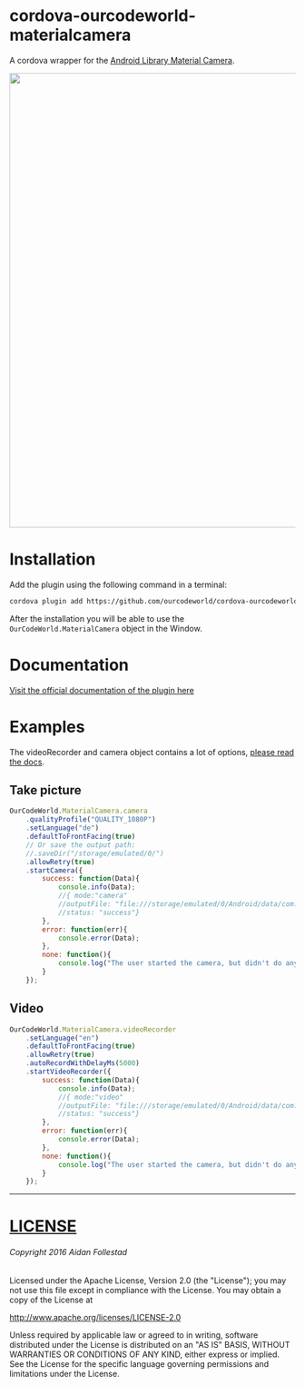 # cordova-ourcodeworld-materialcamera
A cordova wrapper for the [Android Library Material Camera](https://github.com/afollestad/material-camera).

<img src="https://raw.githubusercontent.com/afollestad/material-camera/master/art/showcase1.png" width="800px" />

# Installation

Add the plugin using the following command in a terminal:

```bash
cordova plugin add https://github.com/ourcodeworld/cordova-ourcodeworld-materialcamera.git
```

After the installation you will be able to use the `OurCodeWorld.MaterialCamera` object in the Window.


# Documentation

[Visit the official documentation of the plugin here](http://docs.ourcodeworld.com/projects/cordova-our-code-world-material-camera)

# Examples

The videoRecorder and camera object contains a lot of options, [please read the docs](http://docs.ourcodeworld.com/projects/cordova-our-code-world-material-camera).

## Take picture

```javascript
OurCodeWorld.MaterialCamera.camera
    .qualityProfile("QUALITY_1080P")
    .setLanguage("de")
    .defaultToFrontFacing(true)
    // Or save the output path:
    //.saveDir("/storage/emulated/0/")
    .allowRetry(true)
    .startCamera({
        success: function(Data){
            console.info(Data);
            //{ mode:"camera"
            //outputFile: "file:///storage/emulated/0/Android/data/com.ourcodeworld.sandbox/cache/IMG_20170201_125644.jpg"
            //status: "success"}
        },
        error: function(err){
            console.error(Data);
        },
        none: function(){
            console.log("The user started the camera, but didn't do anything :) ");
        }
    });
```

## Video

```javascript
OurCodeWorld.MaterialCamera.videoRecorder
    .setLanguage("en")
    .defaultToFrontFacing(true)
    .allowRetry(true)
    .autoRecordWithDelayMs(5000)
    .startVideoRecorder({
        success: function(Data){
            console.info(Data);
            //{ mode:"video"
            //outputFile: "file:///storage/emulated/0/Android/data/com.yourapp.appname/cache/VID_20170201_125241.mp4"
            //status: "success"}
        },
        error: function(err){
            console.error(Data);
        },
        none: function(){
            console.log("The user started the camera, but didn't do anything :) ");
        }
    });
```

---

# [LICENSE](/LICENSE.md)

###### Copyright 2016 Aidan Follestad

Licensed under the Apache License, Version 2.0 (the "License");
you may not use this file except in compliance with the License.
You may obtain a copy of the License at

http://www.apache.org/licenses/LICENSE-2.0

Unless required by applicable law or agreed to in writing, software
distributed under the License is distributed on an "AS IS" BASIS,
WITHOUT WARRANTIES OR CONDITIONS OF ANY KIND, either express or implied.
See the License for the specific language governing permissions and
limitations under the License.